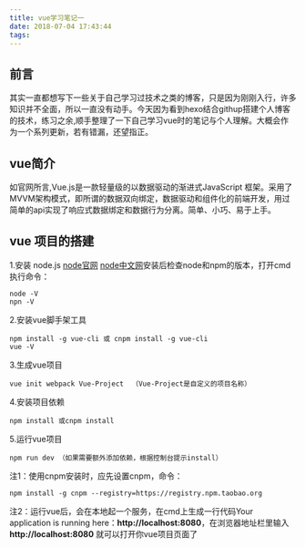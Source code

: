 ```yaml
---
title: vue学习笔记一
date: 2018-07-04 17:43:44
tags:
---
```

## 前言
其实一直都想写下一些关于自己学习过技术之类的博客，只是因为刚刚入行，许多知识并不全面，所以一直没有动手。今天因为看到hexo结合githup搭建个人博客的技术，练习之余,顺手整理了一下自己学习vue时的笔记与个人理解。大概会作为一个系列更新，若有错漏，还望指正。

## vue简介

如官网所言,Vue.js是一款轻量级的以数据驱动的渐进式JavaScript 框架。采用了MVVM架构模式，即所谓的数据双向绑定，数据驱动和组件化的前端开发，用过简单的api实现了响应式数据绑定和数据行为分离。简单、小巧、易于上手。


## vue 项目的搭建
1.安装 node.js  [node官网](https://nodejs.org/en/)   [node中文网](http://nodejs.cn)安装后检查node和npm的版本，打开cmd执行命令：

    node -V
    npn -V 
 
    
<!--more-->


2.安装vue脚手架工具

    npm install -g vue-cli 或 cnpm install -g vue-cli
    vue -V 

3.生成vue项目

	vue init webpack Vue-Project  （Vue-Project是自定义的项目名称）

4.安装项目依赖

	npm install 或cnpm install

5.运行vue项目

	npm run dev （如果需要额外添加依赖，根据控制台提示install）
 


注1：使用cnpm安装时，应先设置cnpm，命令：

	npm install -g cnpm --registry=https://registry.npm.taobao.org

注2：运行vue后，会在本地起一个服务，在cmd上生成一行代码Your application is running here：**http://localhost:8080**，在浏览器地址栏里输入**http://localhost:8080**  就可以打开你vue项目页面了

